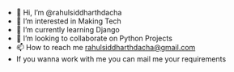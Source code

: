 - 👋 Hi, I’m @rahulsiddharthdacha
- 👀 I’m interested in Making Tech
- 🌱 I’m currently learning Django
- 💞️ I’m looking to collaborate on Python Projects
- 📫 How to reach me rahulsiddharthdacha@gmail.com
- If you wanna work with me you can mail me your requirements

<!---
rahulsiddharthdacha/rahulsiddharthdacha is a ✨ special ✨ repository because its `README.md` (this file) appears on your GitHub profile.
You can click the Preview link to take a look at your changes.
--->
